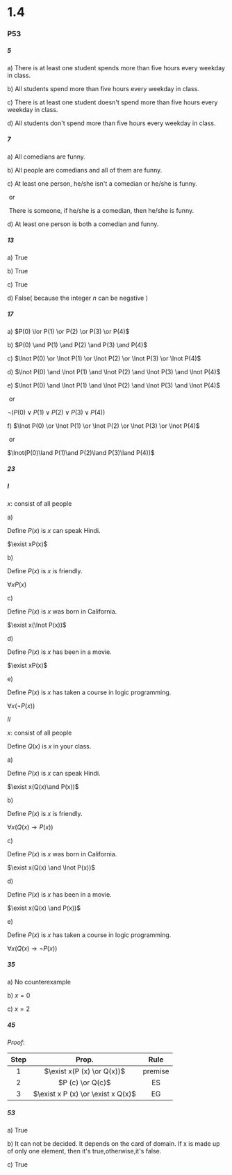 # 1.4

### P53

##### 5

a) There is at least one student spends more than five hours every weekday in class.

b) All students spend more than five hours every weekday in class.

c) There is at least one student doesn't spend more than five hours every weekday in class.

d) All students don't spend more than five hours every weekday in class.

##### 7

a) All comedians are funny.

b) All people are comedians and all of them are funny.

c) At least one person, he/she isn't a comedian or he/she is funny. 

​	or 

​	There is someone, if he/she is a comedian, then he/she is funny.

d) At least one person is both a comedian and funny.

##### 13

a) True

b) True

c) True

d) False( because the integer $n$ can be negative )

##### 17

a) $P(0) \lor P(1) \or P(2) \or P(3) \or P(4)$

b) $P(0) \and P(1) \and P(2) \and P(3) \and P(4)$

c)  $\lnot P(0) \or \lnot P(1) \or \lnot P(2) \or \lnot P(3) \or \lnot P(4)$

d)  $\lnot P(0) \and \lnot P(1) \and \lnot P(2) \and \lnot P(3) \and \lnot P(4)$

e)  $\lnot P(0) \and \lnot P(1) \and \lnot P(2) \and \lnot P(3) \and \lnot P(4)$

​	or 

   $\lnot(P(0)\lor P(1)\lor P(2)\lor P(3)\lor P(4))$

f)  $\lnot P(0) \or \lnot P(1) \or \lnot P(2) \or \lnot P(3) \or \lnot P(4)$ 

​	or 

   $\lnot(P(0)\land P(1)\and P(2)\land P(3)\land P(4))$  

##### 23

##### $I$

$x$: consist of all people

a)

Define $P(x)$ is  $x$  can speak Hindi.

$\exist xP(x)$

b) 

Define $P(x)$ is  $x$  is friendly.

$\forall  xP(x)$

c) 

Define $P(x)$ is  $x$  was  born in California.

$\exist x(\lnot P(x))$

d) 

Define $P(x)$ is  $x$ has been in a movie.

$\exist xP(x)$

e) 

Define $P(x)$ is  $x$  has taken a course in logic programming.

$\forall x(\lnot P(x))$



$II$

$x$: consist of all people

Define $Q(x)$  is $x$ in your class.

a)

Define $P(x)$ is  $x$  can speak Hindi.

$\exist x(Q(x)\and P(x))$

b) 

Define $P(x)$ is  $x$  is friendly.

$\forall  x(Q(x)\rightarrow P(x))$

c) 

Define $P(x)$ is  $x$  was  born in California.

$\exist x(Q(x) \and \lnot P(x))$

d) 

Define $P(x)$ is  $x$ has been in a movie.

$\exist x(Q(x) \and P(x))$

e) 

Define $P(x)$ is  $x$  has taken a course in logic programming.

$\forall x(Q(x) \rightarrow \lnot P(x))$

##### 35

a) No counterexample

b) $x=0$

c) $x=2$

##### 45

$Proof:$

| Step |               Prop.                |  Rule   |
| :--: | :--------------------------------: | :-----: |
|  1   |     $\exist x(P (x) \or Q(x))$     | premise |
|  2   |          $P (c) \or Q(c)$          |   ES    |
|  3   | $\exist x P (x) \or \exist x Q(x)$ |   EG    |

##### 53

a) True

b) It can not be decided. It depends on the card of domain. If x is made up of only one element, then it's true,otherwise,it's false.

c) True








